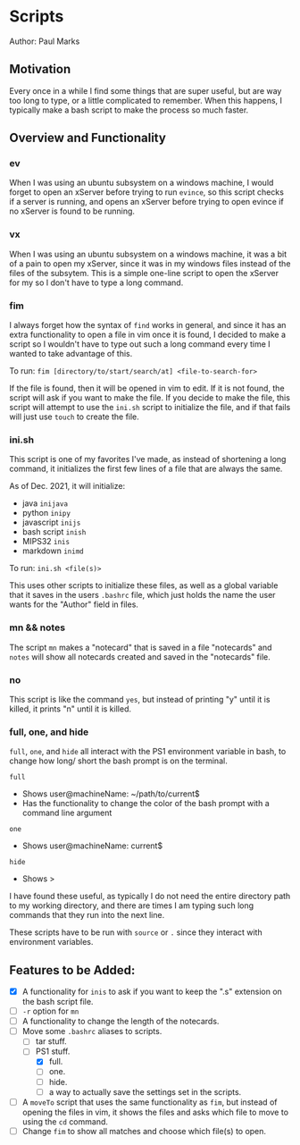 # Scripts

Author: Paul Marks

## Motivation

Every once in a while I find some things that are super useful, but are way too long to type, or a 
little complicated to remember. When this happens, I typically make a bash script to make the process
so much faster.

## Overview and Functionality

### ev

When I was using an ubuntu subsystem on a windows machine, I would forget to open an xServer before
trying to run `evince`, so this script checks if a server is running, and opens an xServer before trying
to open evince if no xServer is found to be running.

### vx

When I was using an ubuntu subsystem on a windows machine, it was a bit of a pain to open my xServer, 
since it was in my windows files instead of the files of the subsytem. This is a simple one-line script
to open the xServer for my so I don't have to type a long command.

### fim

I always forget how the syntax of `find` works in general, and since it has an extra functionality to
open a file in vim once it is found, I decided to make a script so I wouldn't have to type out such a
long command every time I wanted to take advantage of this.

To run:
`fim [directory/to/start/search/at] <file-to-search-for>`

If the file is found, then it will be opened in vim to edit. If it is not found, the script will ask
if you want to make the file. If you decide to make the file, this script will attempt to use the 
`ini.sh` script to initialize the file, and if that fails will just use `touch` to create the file.

### ini.sh

This script is one of my favorites I've made, as instead of shortening a long command, it initializes
the first few lines of a file that are always the same. 

As of Dec. 2021, it will initialize:

- java `inijava`
- python `inipy`
- javascript `inijs`
- bash script `inish`
- MIPS32 `inis`
- markdown `inimd`

To run:
`ini.sh <file(s)>`

This uses other scripts to initialize these files, as well as a global variable that it saves in the
users `.bashrc` file, which just holds the name the user wants for the "Author" field in files.

### mn && notes

The script `mn` makes a "notecard" that is saved in a file "notecards" and `notes` will show all 
notecards created and saved in the "notecards" file. 

### no

This script is like the command `yes`, but instead of printing "y" until it is killed, it prints "n"
until it is killed.

### full, one, and hide

`full`, `one`, and `hide` all interact with the PS1 environment variable in bash, to change how long/
short the bash prompt is on the terminal.

`full`
- Shows user@machineName: ~/path/to/current$ 
- Has the functionality to change the color of the bash prompt with a command line argument

`one`
- Shows user@machineName: current$

`hide`
- Shows >

I have found these useful, as typically I do not need the entire directory path to my working directory,
and there are times I am typing such long commands that they run into the next line.

These scripts have to be run with `source` or `.` since they interact with environment variables.

## Features to be Added:

- [x] A functionality for `inis` to ask if you want to keep the ".s" extension on the bash script file.
- [ ] `-r` option for `mn`
- [ ] A functionality to change the length of the notecards.
- [ ] Move some `.bashrc` aliases to scripts.
  - [ ] tar stuff.
  - [ ] PS1 stuff.
    - [x] full.
    - [ ] one.
    - [ ] hide.
    - [ ] a way to actually save the settings set in the scripts.
- [ ] A `moveTo` script that uses the same functionality as `fim`, but instead of opening the files in
vim, it shows the files and asks which file to move to using the `cd` command.
- [ ] Change `fim` to show all matches and choose which file(s) to open.

